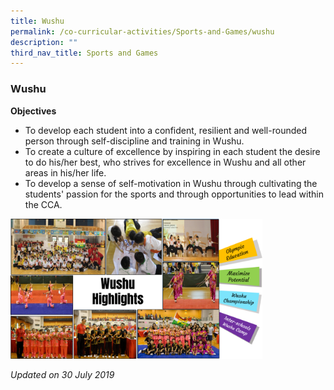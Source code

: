 ```yaml
---
title: Wushu
permalink: /co-curricular-activities/Sports-and-Games/wushu
description: ""
third_nav_title: Sports and Games
---
```

### Wushu

**Objectives**

*   To develop each student into a confident, resilient and well-rounded person through self-discipline and training in Wushu.
*   To create a culture of excellence by inspiring in each student the desire to do his/her best, who strives for excellence in Wushu and all other areas in his/her life.
*   To develop a sense of self-motivation in Wushu through cultivating the students' passion for the sports and through opportunities to lead within the CCA.

<img src="/images/sg5.png" 
     style="width:80%">

*Updated on 30 July 2019*